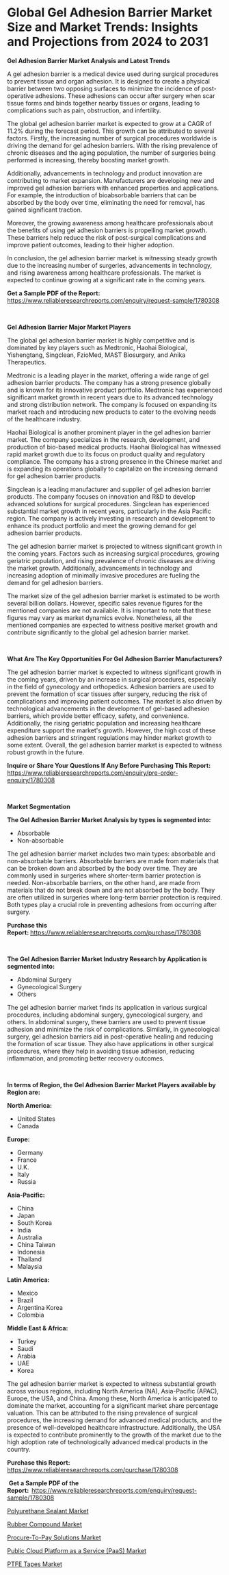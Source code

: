 <p><h1>Global Gel Adhesion Barrier Market Size and Market Trends: Insights and Projections from 2024 to 2031</h1></p><p><strong>Gel Adhesion Barrier Market Analysis and Latest Trends</strong></p>
<p><p>A gel adhesion barrier is a medical device used during surgical procedures to prevent tissue and organ adhesion. It is designed to create a physical barrier between two opposing surfaces to minimize the incidence of post-operative adhesions. These adhesions can occur after surgery when scar tissue forms and binds together nearby tissues or organs, leading to complications such as pain, obstruction, and infertility.</p><p>The global gel adhesion barrier market is expected to grow at a CAGR of 11.2% during the forecast period. This growth can be attributed to several factors. Firstly, the increasing number of surgical procedures worldwide is driving the demand for gel adhesion barriers. With the rising prevalence of chronic diseases and the aging population, the number of surgeries being performed is increasing, thereby boosting market growth.</p><p>Additionally, advancements in technology and product innovation are contributing to market expansion. Manufacturers are developing new and improved gel adhesion barriers with enhanced properties and applications. For example, the introduction of bioabsorbable barriers that can be absorbed by the body over time, eliminating the need for removal, has gained significant traction.</p><p>Moreover, the growing awareness among healthcare professionals about the benefits of using gel adhesion barriers is propelling market growth. These barriers help reduce the risk of post-surgical complications and improve patient outcomes, leading to their higher adoption.</p><p>In conclusion, the gel adhesion barrier market is witnessing steady growth due to the increasing number of surgeries, advancements in technology, and rising awareness among healthcare professionals. The market is expected to continue growing at a significant rate in the coming years.</p></p>
<p><strong>Get a Sample PDF of the Report:&nbsp;</strong> <a href="https://www.reliableresearchreports.com/enquiry/request-sample/1780308">https://www.reliableresearchreports.com/enquiry/request-sample/1780308</a></p>
<p>&nbsp;</p>
<p><strong>Gel Adhesion Barrier Major Market Players</strong></p>
<p><p>The global gel adhesion barrier market is highly competitive and is dominated by key players such as Medtronic, Haohai Biological, Yishengtang, Singclean, FzioMed, MAST Biosurgery, and Anika Therapeutics.</p><p>Medtronic is a leading player in the market, offering a wide range of gel adhesion barrier products. The company has a strong presence globally and is known for its innovative product portfolio. Medtronic has experienced significant market growth in recent years due to its advanced technology and strong distribution network. The company is focused on expanding its market reach and introducing new products to cater to the evolving needs of the healthcare industry. </p><p>Haohai Biological is another prominent player in the gel adhesion barrier market. The company specializes in the research, development, and production of bio-based medical products. Haohai Biological has witnessed rapid market growth due to its focus on product quality and regulatory compliance. The company has a strong presence in the Chinese market and is expanding its operations globally to capitalize on the increasing demand for gel adhesion barrier products.</p><p>Singclean is a leading manufacturer and supplier of gel adhesion barrier products. The company focuses on innovation and R&D to develop advanced solutions for surgical procedures. Singclean has experienced substantial market growth in recent years, particularly in the Asia Pacific region. The company is actively investing in research and development to enhance its product portfolio and meet the growing demand for gel adhesion barrier products.</p><p>The gel adhesion barrier market is projected to witness significant growth in the coming years. Factors such as increasing surgical procedures, growing geriatric population, and rising prevalence of chronic diseases are driving the market growth. Additionally, advancements in technology and increasing adoption of minimally invasive procedures are fueling the demand for gel adhesion barriers.</p><p>The market size of the gel adhesion barrier market is estimated to be worth several billion dollars. However, specific sales revenue figures for the mentioned companies are not available. It is important to note that these figures may vary as market dynamics evolve. Nonetheless, all the mentioned companies are expected to witness positive market growth and contribute significantly to the global gel adhesion barrier market.</p></p>
<p>&nbsp;</p>
<p><strong>What Are The Key Opportunities For Gel Adhesion Barrier Manufacturers?</strong></p>
<p><p>The gel adhesion barrier market is expected to witness significant growth in the coming years, driven by an increase in surgical procedures, especially in the field of gynecology and orthopedics. Adhesion barriers are used to prevent the formation of scar tissues after surgery, reducing the risk of complications and improving patient outcomes. The market is also driven by technological advancements in the development of gel-based adhesion barriers, which provide better efficacy, safety, and convenience. Additionally, the rising geriatric population and increasing healthcare expenditure support the market's growth. However, the high cost of these adhesion barriers and stringent regulations may hinder market growth to some extent. Overall, the gel adhesion barrier market is expected to witness robust growth in the future.</p></p>
<p><strong>Inquire or Share Your Questions If Any Before Purchasing This Report:</strong> <a href="https://www.reliableresearchreports.com/enquiry/pre-order-enquiry/1780308">https://www.reliableresearchreports.com/enquiry/pre-order-enquiry/1780308</a></p>
<p>&nbsp;</p>
<p><strong>Market Segmentation</strong></p>
<p><strong>The Gel Adhesion Barrier Market Analysis by types is segmented into:</strong></p>
<p><ul><li>Absorbable</li><li>Non-absorbable</li></ul></p>
<p><p>The gel adhesion barrier market includes two main types: absorbable and non-absorbable barriers. Absorbable barriers are made from materials that can be broken down and absorbed by the body over time. They are commonly used in surgeries where shorter-term barrier protection is needed. Non-absorbable barriers, on the other hand, are made from materials that do not break down and are not absorbed by the body. They are often utilized in surgeries where long-term barrier protection is required. Both types play a crucial role in preventing adhesions from occurring after surgery.</p></p>
<p><strong>Purchase this Report:&nbsp;</strong><a href="https://www.reliableresearchreports.com/purchase/1780308">https://www.reliableresearchreports.com/purchase/1780308</a></p>
<p>&nbsp;</p>
<p><strong>The Gel Adhesion Barrier Market Industry Research by Application is segmented into:</strong></p>
<p><ul><li>Abdominal Surgery</li><li>Gynecological Surgery</li><li>Others</li></ul></p>
<p><p>The gel adhesion barrier market finds its application in various surgical procedures, including abdominal surgery, gynecological surgery, and others. In abdominal surgery, these barriers are used to prevent tissue adhesion and minimize the risk of complications. Similarly, in gynecological surgery, gel adhesion barriers aid in post-operative healing and reducing the formation of scar tissue. They also have applications in other surgical procedures, where they help in avoiding tissue adhesion, reducing inflammation, and promoting better recovery outcomes.</p></p>
<p>&nbsp;</p>
<p><strong>In terms of Region, the Gel Adhesion Barrier Market Players available by Region are:</strong></p>
<p>
    <p> <strong> North America: </strong>
        <ul>
            <li>United States</li>
            <li>Canada</li>
        </ul>
        </p> 
    <p> <strong> Europe: </strong>
        <ul>
            <li>Germany</li>
            <li>France</li>
            <li>U.K.</li>
            <li>Italy</li>
            <li>Russia</li>
        </ul>
        </p> 
    <p> <strong> Asia-Pacific: </strong>
        <ul>
            <li>China</li>
            <li>Japan</li>
            <li>South Korea</li>
            <li>India</li>
            <li>Australia</li>
            <li>China Taiwan</li>
            <li>Indonesia</li>
            <li>Thailand</li>
            <li>Malaysia</li>
        </ul>
        </p> 
    <p> <strong> Latin America: </strong>
        <ul>
            <li>Mexico</li>
            <li>Brazil</li>
            <li>Argentina Korea</li>
            <li>Colombia</li>
        </ul>
        </p> 
    <p> <strong> Middle East & Africa: </strong>
        <ul>
            <li>Turkey</li>
            <li>Saudi</li>
            <li>Arabia</li>
            <li>UAE</li>
            <li>Korea</li>
        </ul>
    </p>
    </p>
<p><p>The gel adhesion barrier market is expected to witness substantial growth across various regions, including North America (NA), Asia-Pacific (APAC), Europe, the USA, and China. Among these, North America is anticipated to dominate the market, accounting for a significant market share percentage valuation. This can be attributed to the rising prevalence of surgical procedures, the increasing demand for advanced medical products, and the presence of well-developed healthcare infrastructure. Additionally, the USA is expected to contribute prominently to the growth of the market due to the high adoption rate of technologically advanced medical products in the country.</p></p>
<p><strong>Purchase this Report: </strong><a href="https://www.reliableresearchreports.com/purchase/1780308">https://www.reliableresearchreports.com/purchase/1780308</a></p>
<p>&nbsp;<strong>Get a Sample PDF of the Report:&nbsp;&nbsp;</strong><a href="https://www.reliableresearchreports.com/enquiry/request-sample/1780308">https://www.reliableresearchreports.com/enquiry/request-sample/1780308</a></p>
<p><strong></strong></p>
<p><p><a href="https://medium.com/@jarredmertz/polyurethane-sealant-market-analysis-and-sze-forecasted-for-period-from-2024-to-2031-a24a2fb2859d">Polyurethane Sealant Market</a></p><p><a href="https://medium.com/@mayschimmel/rubber-compound-market-the-key-to-successful-business-strategy-forecast-till-2031-9852c7a5e421">Rubber Compound Market</a></p><p><a href="https://github.com/gulaimolin/Market-Research-Report-List-2/blob/main/procure-to-pay-solutions-market.md">Procure-To-Pay Solutions Market</a></p><p><a href="https://github.com/ruslanpoljakovrd177/Market-Research-Report-List-2/blob/main/public-cloud-platform-as-a-service-paas-market.md">Public Cloud Platform as a Service (PaaS) Market</a></p><p><a href="https://medium.com/@jarredmertz/ptfe-tapes-market-furnishes-information-on-market-share-market-trends-and-market-growth-7be2cfc5cc82">PTFE Tapes Market</a></p></p>